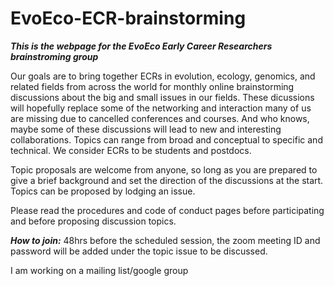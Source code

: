 # EvoEco-ECR-brainstorming

***This is the webpage for the EvoEco Early Career Researchers brainstroming group***

Our goals are to bring together ECRs in evolution, ecology, genomics, and related fields from across the world for monthly online brainstorming discussions about the big and small issues in our fields. These dicussions will hopefully replace some of the networking and interaction many of us are missing due to cancelled conferences and courses. And who knows, maybe some of these discussions will lead to new and interesting collaborations. Topics can range from broad and conceptual to specific and technical. We consider ECRs to be students and postdocs.

Topic proposals are welcome from anyone, so long as you are prepared to give a brief background and set the direction of the discussions at the start. Topics can be proposed by lodging an issue.

Please read the procedures and code of conduct pages before participating and before proposing discussion topics.


***How to join:***
48hrs before the scheduled session, the zoom meeting ID and password will be added under the topic issue to be discussed.

I am working on a mailing list/google group
